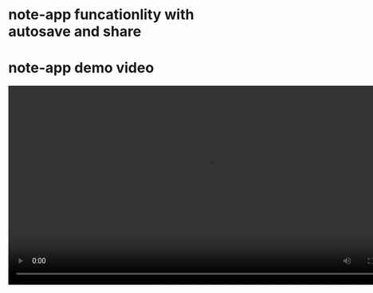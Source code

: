 # note-app funcationlity with autosave and share

# note-app demo video

<video src='https://note-app-sachanarpit.vercel.app/demo.mp4' width=800/>
